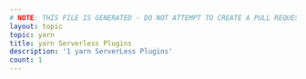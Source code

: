 ```yaml
---
# NOTE: THIS FILE IS GENERATED - DO NOT ATTEMPT TO CREATE A PULL REQUEST TO UPDATE THE DATA. 
layout: topic
topic: yarn
title: yarn Serverless Plugins
description: '1 yarn ServerLess Plugins'
count: 1
---
```

